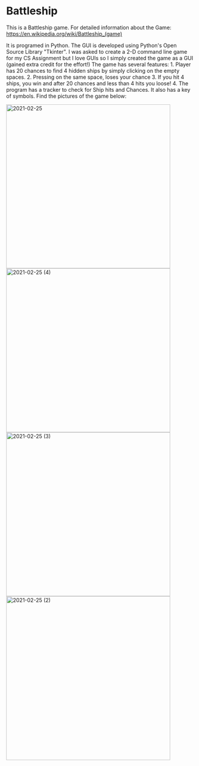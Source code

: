 # Battleship
This is a Battleship game. For detailed information about the Game: https://en.wikipedia.org/wiki/Battleship_(game)

It is programed in Python. The GUI is developed using Python's Open Source Library "Tkinter". I was asked to create a 2-D command line game for my CS Assignment but I love GUIs so I simply created the game as a GUI (gained extra credit for the effort!)
The game has several features:
     1. Player has 20 chances to find 4 hidden ships by simply clicking on the empty spaces.
     2.  Pressing on the same space, loses your chance
     3.  If you hit 4 ships, you win and after 20 chances and less than 4 hits you loose!
     4.  The program has a tracker to check for Ship hits and Chances. It also has a key of symbols.
Find the pictures of the game below:


<img width="440" alt="2021-02-25" src="https://user-images.githubusercontent.com/68902873/109202870-87bc1100-77b4-11eb-8e78-cc308544cb3b.png"> <img width="440" alt="2021-02-25 (4)" src="https://user-images.githubusercontent.com/68902873/109202878-88ed3e00-77b4-11eb-978a-8a37a0a06ac3.png"> <img width="440" alt="2021-02-25 (3)" src="https://user-images.githubusercontent.com/68902873/109202894-8b4f9800-77b4-11eb-85b0-e955dd170b88.png"> <img width="440" alt="2021-02-25 (2)" src="https://user-images.githubusercontent.com/68902873/109202896-8be82e80-77b4-11eb-9c5e-8d71dc572f5a.png">


